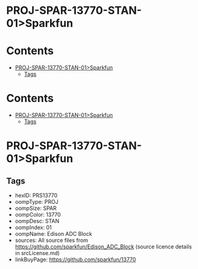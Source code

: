 
PROJ-SPAR-13770-STAN-01>Sparkfun
================================

Contents
========

* [PROJ-SPAR-13770-STAN-01>Sparkfun](#proj-spar-13770-stan-01sparkfun)
	* [Tags](#tags)

Contents
========

* [PROJ-SPAR-13770-STAN-01>Sparkfun](#proj-spar-13770-stan-01sparkfun)
	* [Tags](#tags)

# PROJ-SPAR-13770-STAN-01>Sparkfun

## Tags

- hexID: PRS13770
- oompType: PROJ
- oompSize: SPAR
- oompColor: 13770
- oompDesc: STAN
- oompIndex: 01
- oompName: Edison ADC Block
- sources: All source files from https://github.com/sparkfun/Edison_ADC_Block (source licence details in srcLicense.md)
- linkBuyPage: https://github.com/sparkfun/13770
